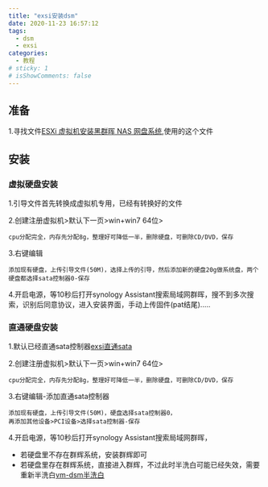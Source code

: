 ```yaml
---
title: "exsi安装dsm"
date: 2020-11-23 16:57:12
tags:
  - dsm
  - exsi
categories:
  - 教程
# sticky: 1
# isShowComments: false
---
```


## 准备

1.寻找文件[ESXi 虚拟机安装黑群晖 NAS 网盘系统](https://www.bilibili.com/video/BV1xE411L7KZ),使用的这个文件
## 安装

### 虚拟硬盘安装

1.引导文件首先转换成虚拟机专用，已经有转换好的文件

2.创建注册虚拟机>默认下一页>win+win7 64位>
```
cpu分配完全，内存先分配8g，整理好可降低一半，删除硬盘，可删除CD/DVD，保存
```

3.右键编辑
```
添加现有硬盘，上传引导文件(50M)，选择上传的引导，然后添加新的硬盘20g做系统盘，两个硬盘都选择sata控制器0-保存
```

4.开启电源，等10秒后打开synology Assistant搜索局域网群晖，搜不到多次搜索，识别后同意协议，进入安装界面，手动上传固件(pat结尾).....

### 直通硬盘安装

1.默认已经直通sata控制器[exsi直通sata](/views/course/j4125/201123exsi直通sata.html)

2.创建注册虚拟机>默认下一页>win+win7 64位>
```
cpu分配完全，内存先分配8g，整理好可降低一半，删除硬盘，可删除CD/DVD，保存
```

3.右键编辑-添加直通sata控制器
```
添加现有硬盘，上传引导文件(50M)，硬盘选择sata控制器0，
再添加其他设备>PCI设备>选择sata控制器-保存
```

4.开启电源，等10秒后打开synology Assistant搜索局域网群晖，
* 若硬盘里不存在群辉系统，安装群辉即可
* 若硬盘里存在群辉系统，直接进入群辉，不过此时半洗白可能已经失效，需要重新半洗白[vm-dsm半洗白](/views/course/dsm/200926vm-dsm半洗白.html)

